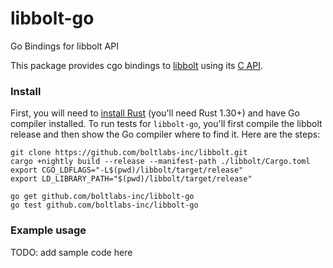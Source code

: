 # libbolt-go
Go Bindings for libbolt API

This package provides cgo bindings to [libbolt](https://github.com/boltlabs-inc/libbolt)
using its [C API](https://github.com/boltlabs-inc/libbolt/blob/master/include/libbolt.h).

### Install

First, you will need to [install Rust](https://www.rust-lang.org/downloads.html) (you'll
need Rust 1.30+) and have Go compiler installed. To run tests for `libbolt-go`, you'll first compile the libbolt release and then show the Go compiler where to find it. Here are the steps:

	git clone https://github.com/boltlabs-inc/libbolt.git
	cargo +nightly build --release --manifest-path ./libbolt/Cargo.toml
	export CGO_LDFLAGS="-L$(pwd)/libbolt/target/release"
	export LD_LIBRARY_PATH="$(pwd)/libbolt/target/release"
	
	go get github.com/boltlabs-inc/libbolt-go
	go test github.com/boltlabs-inc/libbolt-go

### Example usage

TODO: add sample code here
